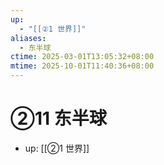 ```yaml
---
up:
  - "[[②1 世界]]"
aliases:
  - 东半球
ctime: 2025-03-01T13:05:32+08:00
mtime: 2025-10-01T11:40:36+08:00
---
```


# ②11 东半球

- up: [[②1 世界]]
